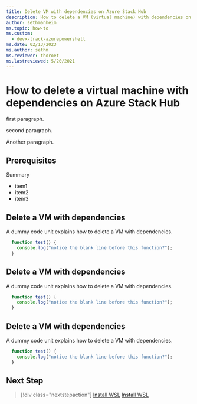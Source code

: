 ```yaml
---
title: Delete VM with dependencies on Azure Stack Hub 
description: How to delete a VM (virtual machine) with dependencies on Azure Stack Hub
author: sethmanheim
ms.topic: how-to
ms.custom:
  - devx-track-azurepowershell
ms.date: 02/13/2023
ms.author: sethm
ms.reviewer: thoroet
ms.lastreviewed: 5/20/2021
---
```

# How to delete a virtual machine with dependencies on Azure Stack Hub

first paragraph.

second paragraph.

Another paragraph.

## Prerequisites

Summary

- item1
- item2
- item3

## Delete a VM with dependencies

A dummy code unit explains how to delete a VM with dependencies.

```Javascript
  function test() {
    console.log("notice the blank line before this function?");
  } 
```

## Delete a VM with dependencies

A dummy code unit explains how to delete a VM with dependencies.

```Javascript
  function test() {
    console.log("notice the blank line before this function?");
  } 
```

## Delete a VM with dependencies

A dummy code unit explains how to delete a VM with dependencies.

```Javascript
  function test() {
    console.log("notice the blank line before this function?");
  } 
```

## Next Step

> [!div class="nextstepaction"]
> [Install WSL](install.md)
> [Install WSL](install.md) 
